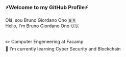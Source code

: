### ⚡️Welcome to my GitHub Profile⚡️
Olá, sou Bruno Giordano Ono 🇧🇷<br>
Hello, I'm Bruno Giordano Ono 🇺🇸<br><br>

✏️ Computer Engeneering at Facamp<br>
🌱 I'm currently learning Cyber Security and Blockchain<br>
